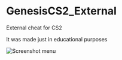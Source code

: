 # GenesisCS2_External
 External cheat for CS2

 It was made just in educational purposes

 ![Screenshot menu](https://i.imgur.com/9ONvptD.png)
 
